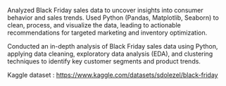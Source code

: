 Analyzed Black Friday sales data to uncover insights into consumer behavior and sales trends. Used Python (Pandas, Matplotlib, Seaborn) to clean, process, and visualize the data, leading to actionable recommendations for targeted marketing and inventory optimization.



Conducted an in-depth analysis of Black Friday sales data using Python, applying data cleaning, exploratory data analysis (EDA), and clustering techniques to identify key customer segments and product trends.

Kaggle dataset : https://www.kaggle.com/datasets/sdolezel/black-friday
